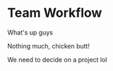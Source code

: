 # Team Workflow

What's up guys

Nothing much, chicken butt!



We need to decide on a project lol

